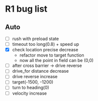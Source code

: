 # R1 bug list

## Auto
- [ ] rush with preload state
- [ ] timeout too long(0.8) + speed up
- [x] check location precise decrease
  - refactor move to target function
  - now all the point in field can be (0,0)
- [ ] after cross barrier -> drive reverse
- [ ] drive_for distance decrease
- [ ] drive reverse increase
- [ ] target(-1500, -1200)
- [ ] turn to heading(0)
- [ ] velocity increase